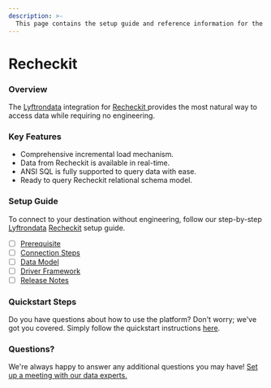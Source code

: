 ```yaml
---
description: >-
  This page contains the setup guide and reference information for the Recheckit source connector.
---
```


# Recheckit

### Overview

The [Lyftrondata](https://www.lyftrondata.com/) integration for [Recheckit](https://www.lyftrondata.com/integration/recheckit/)[ ](https://www.lyftrondata.com/integration/recheckit/)provides the most natural way to access data while requiring no engineering.

### Key Features

* Comprehensive incremental load mechanism.
* Data from Recheckit is available in real-time.&#x20;
* ANSI SQL is fully supported to query data with ease.
* Ready to query Recheckit relational schema model.

### Setup Guide

To connect to your destination without engineering, follow our step-by-step [Lyftrondata](https://www.lyftrondata.com/)  [Recheckit](https://www.lyftrondata.com/integration/recheckit/) setup guide.

* [ ] [Prerequisite](../../marketing-analytics/recheckit/prerequisite.md)
* [ ] [Connection Steps](../../marketing-analytics/recheckit/connection-steps.md)
* [ ] [Data Model](../../marketing-analytics/recheckit/data-model/)
* [ ] [Driver Framework](../../marketing-analytics/recheckit/driver-framework/)
* [ ] [Release Notes](../../marketing-analytics/recheckit/release-notes.md)

### Quickstart Steps

Do you have questions about how to use the platform? Don't worry; we've got you covered. Simply follow the quickstart instructions [here](../../../quickstart-steps.md).

### Questions? <a href="#questions" id="questions"></a>

We're always happy to answer any additional questions you may have! [Set up a meeting with our data experts.](https://www.lyftrondata.com/book-a-meeting/)

